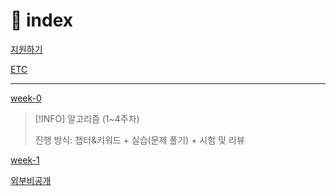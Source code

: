 # 󰏢 index




[지원하기](지원하기)

[ETC](ETC)

---



[week-0](week-0)



> [!INFO] 알고리즘 (1~4주차)
>
> 진행 방식: 챕터&키워드 + 실습(문제 풀기) + 시험 및 리뷰

[week-1](week-1)













[외부비공개](외부비공개)



